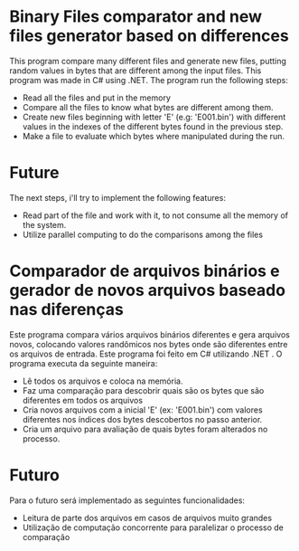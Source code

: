 # Binary Files comparator and new files generator based on differences
 This program compare many different files and generate new files, putting random values in bytes that are different among the input files.
 This program was made in C# using .NET.
 The program run the following steps:
 - Read all the files and put in the memory
 - Compare all the files to know what bytes are different among them.
 - Create new files beginning with letter 'E' (e.g: 'E001.bin') with different values in the indexes of the different bytes found in the previous step.
 - Make a file to evaluate which bytes where manipulated during the run.

# Future 
 The next steps, i'll try to implement the following features:
 - Read part of the file and work with it, to not consume all the memory of the system.
 - Utilize parallel computing to do the comparisons among the files



# Comparador de arquivos binários e gerador de novos arquivos baseado nas diferenças
 Este programa  compara vários arquivos binários diferentes e gera arquivos novos, colocando valores randômicos nos bytes onde são diferentes entre os arquivos de entrada.
 Este programa foi feito em C# utilizando .NET .
 O programa executa da seguinte maneira:

 - Lê todos os arquivos e coloca na memória.
 - Faz uma comparação para descobrir quais são os bytes que são diferentes em todos os arquivos
 - Cria novos arquivos com a inicial 'E' (ex: 'E001.bin') com valores diferentes nos índices dos bytes descobertos no passo anterior.
 - Cria um arquivo para avaliação de quais bytes foram alterados no processo.

# Futuro
 Para o futuro será implementado as seguintes funcionalidades:
 - Leitura de parte dos arquivos em casos de arquivos muito grandes
 - Utilização de computação concorrente para paralelizar o processo de comparação

